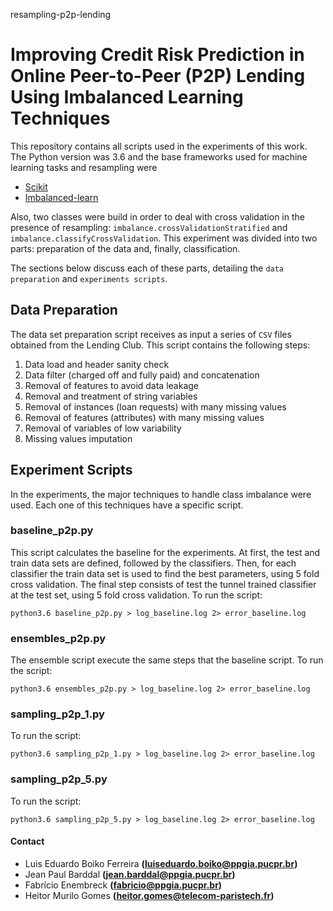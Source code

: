 resampling-p2p-lending
# Improving Credit Risk Prediction in Online Peer-to-Peer (P2P) Lending Using Imbalanced Learning Techniques
This repository contains all scripts used in the experiments of this work. The Python version was 3.6 and the base frameworks used for machine learning tasks and resampling were

* [Scikit](http://scikit-learn.org)
* [Imbalanced-learn](http://contrib.scikit-learn.org/imbalanced-learn/stable/index.html)



Also, two classes were build in order to deal with cross validation in the presence of resampling: `imbalance.crossValidationStratified` and `imbalance.classifyCrossValidation`.
This experiment was divided into two parts: preparation of the data and, finally, classification.

The sections below discuss each of these parts, detailing the `data preparation` and `experiments scripts`.

## Data Preparation

The data set preparation script receives as input a series of `CSV` files obtained from the Lending Club.
This script contains the following steps:

1. Data load and header sanity check
2. Data filter (charged off and fully paid) and concatenation
3. Removal of features to avoid data leakage
4. Removal and treatment of string variables
5. Removal of instances (loan requests) with many missing values
6. Removal of features (attributes) with many missing values
7. Removal of variables of low variability
8. Missing values imputation


## Experiment Scripts
In the experiments, the major techniques to handle class imbalance were used. Each one of this techniques have a specific script. 

### baseline_p2p.py
This script calculates the baseline for the experiments. At first, the test and train data sets are defined, followed by the classifiers. Then, for each classifier the train data set is used to find the best parameters, using 5 fold cross validation. The final step consists of test the tunnel trained classifier at the test set, using 5 fold cross validation. 
To run the script: 
```
python3.6 baseline_p2p.py > log_baseline.log 2> error_baseline.log
```

### ensembles_p2p.py
The ensemble script execute the same steps that the baseline script.
To run the script: 

```
python3.6 ensembles_p2p.py > log_baseline.log 2> error_baseline.log
```

### sampling_p2p_1.py
To run the script: 

```
python3.6 sampling_p2p_1.py > log_baseline.log 2> error_baseline.log
```

### sampling_p2p_5.py
To run the script: 

```
python3.6 sampling_p2p_5.py > log_baseline.log 2> error_baseline.log
```


#### Contact

- Luis Eduardo Boiko Ferreira **(luiseduardo.boiko@ppgia.pucpr.br)**
- Jean Paul Barddal **(jean.barddal@ppgia.pucpr.br)**
- Fabrício Enembreck **(fabricio@ppgia.pucpr.br)**
- Heitor Murilo Gomes **(heitor.gomes@telecom-paristech.fr)**

